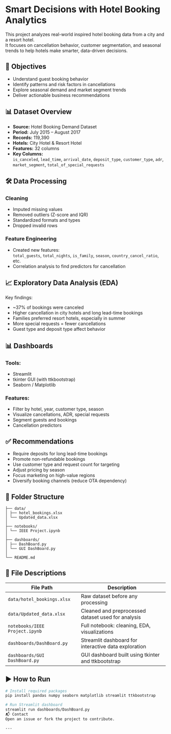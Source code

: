# Smart Decisions with Hotel Booking Analytics

This project analyzes real-world inspired hotel booking data from a city and a resort hotel.  
It focuses on cancellation behavior, customer segmentation, and seasonal trends to help hotels make smarter, data-driven decisions.

## 📌 Objectives

- Understand guest booking behavior  
- Identify patterns and risk factors in cancellations  
- Explore seasonal demand and market segment trends  
- Deliver actionable business recommendations

## 📊 Dataset Overview

- **Source:** Hotel Booking Demand Dataset  
- **Period:** July 2015 – August 2017  
- **Records:** 119,390  
- **Hotels:** City Hotel & Resort Hotel  
- **Features:** 32 columns  
- **Key Columns:**  
  `is_canceled`, `lead_time`, `arrival_date`, `deposit_type`, `customer_type`, `adr`, `market_segment`, `total_of_special_requests`

## 🛠️ Data Processing

### Cleaning
- Imputed missing values
- Removed outliers (Z-score and IQR)
- Standardized formats and types
- Dropped invalid rows

### Feature Engineering
- Created new features:  
  `total_guests`, `total_nights`, `is_family`, `season`, `country_cancel_ratio`, etc.
- Correlation analysis to find predictors for cancellation

## 📈 Exploratory Data Analysis (EDA)

Key findings:

- ~37% of bookings were canceled  
- Higher cancellation in city hotels and long lead-time bookings  
- Families preferred resort hotels, especially in summer  
- More special requests = fewer cancellations  
- Guest type and deposit type affect behavior

## 📊 Dashboards

### Tools:
- Streamlit  
- tkinter GUI (with ttkbootstrap)  
- Seaborn / Matplotlib

### Features:
- Filter by hotel, year, customer type, season
- Visualize cancellations, ADR, special requests
- Segment guests and bookings
- Cancellation predictors

## ✅ Recommendations

- Require deposits for long lead-time bookings  
- Promote non-refundable bookings  
- Use customer type and request count for targeting  
- Adjust pricing by season  
- Focus marketing on high-value regions  
- Diversify booking channels (reduce OTA dependency)

## 📁 Folder Structure

```Hotel_Booking_Analytics/
├── data/
│ ├── hotel_bookings.xlsx
│ └── Updated_data.xlsx
│
├── notebooks/
│ └── IEEE Project.ipynb
│
├── dashboards/
│ ├── DashBoard.py
│ └── GUI DashBoard.py
│
└── README.md
```


## 📄 File Descriptions

| File Path                        | Description                                             |
|----------------------------------|---------------------------------------------------------|
| `data/hotel_bookings.xlsx`       | Raw dataset before any processing                      |
| `data/Updated_data.xlsx`         | Cleaned and preprocessed dataset used for analysis     |
| `notebooks/IEEE Project.ipynb`   | Full notebook: cleaning, EDA, visualizations           |
| `dashboards/DashBoard.py`        | Streamlit dashboard for interactive data exploration   |
| `dashboards/GUI DashBoard.py`    | GUI dashboard built using tkinter and ttkbootstrap     |

## ▶️ How to Run

```bash
# Install required packages
pip install pandas numpy seaborn matplotlib streamlit ttkbootstrap

# Run Streamlit dashboard
streamlit run dashboards/DashBoard.py
📬 Contact
Open an issue or fork the project to contribute.

---
